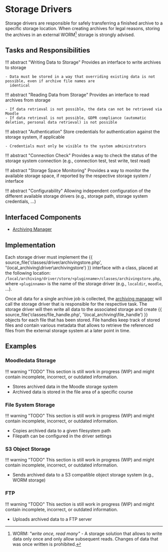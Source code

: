 # Storage Drivers

Storage drivers are responsible for safely transferring a finished archive to a specific storage location. When creating
archives for legal reasons, storing the archives in an external WORM[^1] storage is strongly advised.


[^1]: WORM: _"write once, read many"_ - A storage solution that allows to write data only once and only allow subsequent
reads. Changes of data that was once written is prohibited.


## Tasks and Responsibilities

!!! abstract "Writing Data to Storage"
    Provides an interface to write archives to storage

    - Data must be stored in a way that overriding existing data is not possible, even if archive file names are
      identical

!!! abstract "Reading Data from Storage"
    Provides an interface to read archives from storage
    
    - If data retrieval is not possible, the data can not be retrieved via Moodle
    - If data retrieval is not possible, GDPR compliance (automatic deletion, personal data retrieval) is not possible

!!! abstract "Authentication"
    Store credentials for authentication against the storage system, if applicable

    - Credentials must only be visible to the system administrators

!!! abstract "Connection Check"
    Provides a way to check the status of the storage system connection (e.g., connection test, test write, test read)

!!! abstract "Storage Space Monitoring"
    Provides a way to monitor the available storage space, if reported by the respective storage system / interface

!!! abstract "Configurability"
    Allowing independent configuration of the different available storage drivers (e.g., storage path, storage system
    credentials, ...)


## Interfaced Components

- [Archiving Manager](archiving-manager.md)


## Implementation

Each storage driver must implement the {{ source_file('classes/driver/archivingstore.php', '\\local_archiving\\driver\\archivingstore') }}
interface with a class, placed at the following location: `/local/archiving/driver/store/<pluginname>/classes/archivingstore.php`,
where `<pluginname>` is the name of the storage driver (e.g., `localdir`, `moodle`, ...).

Once all data for a single archive job is collected, the [archiving manager](archiving-manager.md) will call the storage
driver that is responsible for the respective task. The storage driver will then write all data to the associated
storage and create {{ source_file('classes/file_handle.php', '\\local_archiving\\file_handle') }} objects for each file
that has been stored. File handles keep track of stored files and contain various metadata that allows to retrieve the
referenced files from the external storage system at a later point in time.


## Examples

### Moodledata Storage

!!! warning "TODO"
    This section is still work in progress (WIP) and might contain incomplete, incorrect, or outdated information.

- Stores archived data in the Moodle storage system
- Archived data is stored in the file area of a specific course


### File System Storage

!!! warning "TODO"
    This section is still work in progress (WIP) and might contain incomplete, incorrect, or outdated information.

- Copies archived data to a given filesystem path
- Filepath can be configured in the driver settings


### S3 Object Storage

!!! warning "TODO"
    This section is still work in progress (WIP) and might contain incomplete, incorrect, or outdated information.

- Sends archived data to a S3 compatible object storage system (e.g., WORM storage)


### FTP

!!! warning "TODO"
    This section is still work in progress (WIP) and might contain incomplete, incorrect, or outdated information.

- Uploads archived data to a FTP server
